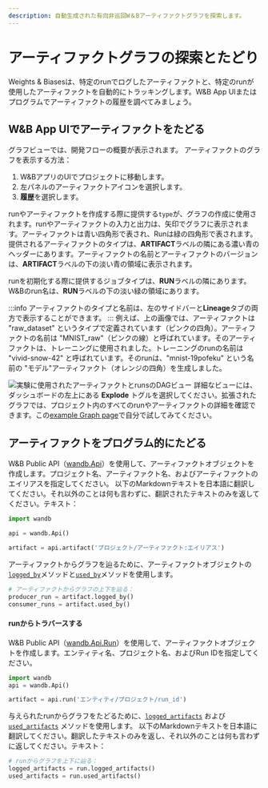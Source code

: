 ```yaml
---
description: 自動生成された有向非巡回W＆Bアーティファクトグラフを探索します。
---
```


# アーティファクトグラフの探索とたどり

<head>
    <title>有向非巡回W＆Bアーティファクトグラフを探索しましょう。</title>
</head>
Weights & Biasesは、特定のrunでログしたアーティファクトと、特定のrunが使用したアーティファクトを自動的にトラッキングします。W&B App UIまたはプログラムでアーティファクトの履歴を調べてみましょう。

## W&B App UIでアーティファクトをたどる

グラフビューでは、開発フローの概要が表示されます。
アーティファクトのグラフを表示する方法：

1. W&BアプリのUIでプロジェクトに移動します。
2. 左パネルのアーティファクトアイコンを選択します。
3. **履歴**を選択します。

runやアーティファクトを作成する際に提供する`type`が、グラフの作成に使用されます。runやアーティファクトの入力と出力は、矢印でグラフに表示されます。アーティファクトは青い四角形で表され、Runは緑の四角形で表されます。
提供されるアーティファクトのタイプは、**ARTIFACT**ラベルの隣にある濃い青のヘッダーにあります。アーティファクトの名前とアーティファクトのバージョンは、**ARTIFACT**ラベルの下の淡い青の領域に表示されます。

runを初期化する際に提供するジョブタイプは、**RUN**ラベルの隣にあります。W&Bのrun名は、**RUN**ラベルの下の淡い緑の領域にあります。

:::info
アーティファクトのタイプと名前は、左のサイドバーと**Lineage**タブの両方で表示することができます。
:::
例えば、上の画像では、アーティファクトは "raw_dataset" というタイプで定義されています（ピンクの四角）。アーティファクトの名前は "MNIST_raw"（ピンクの線）と呼ばれています。そのアーティファクトは、トレーニングに使用されました。トレーニングのrunの名前は "vivid-snow-42" と呼ばれています。そのrunは、"mnist-19pofeku" という名前の "モデル"アーティファクト（オレンジの四角）を生成しました。

![実験に使用されたアーティファクトとrunsのDAGビュー](/images/artifacts/example_dag_with_sidebar.png)
詳細なビューには、ダッシュボードの左上にある **Explode** トグルを選択してください。拡張されたグラフでは、プロジェクト内のすべてのrunやアーティファクトの詳細を確認できます。この[example Graph page](https://wandb.ai/shawn/detectron2-11/artifacts/dataset/furniture-small-val/v0/lineage)で自分で試してみてください。

## アーティファクトをプログラム的にたどる

W&B Public API（[wandb.Api](https://docs.wandb.ai/ref/python/public-api/api)）を使用して、アーティファクトオブジェクトを作成します。プロジェクト名、アーティファクト名、およびアーティファクトのエイリアスを指定してください。
以下のMarkdownテキストを日本語に翻訳してください。それ以外のことは何も言わずに、翻訳されたテキストのみを返してください。テキスト：

```python
import wandb

api = wandb.Api()

artifact = api.artifact('プロジェクト/アーティファクト:エイリアス')
```
アーティファクトからグラフを辿るために、アーティファクトオブジェクトの[`logged_by`](https://docs.wandb.ai/ref/python/public-api/artifact#logged\_by)メソッドと[`used_by`](https://docs.wandb.ai/ref/python/public-api/artifact#used\_by)メソッドを使用します。

```python
# アーティファクトからグラフの上下を辿る：
producer_run = artifact.logged_by()
consumer_runs = artifact.used_by()
```
#### runからトラバースする

W&B Public API（[wandb.Api.Run](https://docs.wandb.ai/ref/python/public-api/run)）を使用して、アーティファクトオブジェクトを作成します。エンティティ名、プロジェクト名、およびRun IDを指定してください。

```python
import wandb
api = wandb.Api()

artifact = api.run('エンティティ/プロジェクト/run_id')
```

与えられたrunからグラフをたどるために、[`logged_artifacts`](https://docs.wandb.ai/ref/python/public-api/run#logged_artifacts) および [`used_artifacts`](https://docs.wandb.ai/ref/python/public-api/run#used_artifacts) メソッドを使用します。
以下のMarkdownテキストを日本語に翻訳してください。翻訳したテキストのみを返し、それ以外のことは何も言わずに返してください。テキスト：

```python
# runからグラフを上下に辿る：
logged_artifacts = run.logged_artifacts()
used_artifacts = run.used_artifacts()
```